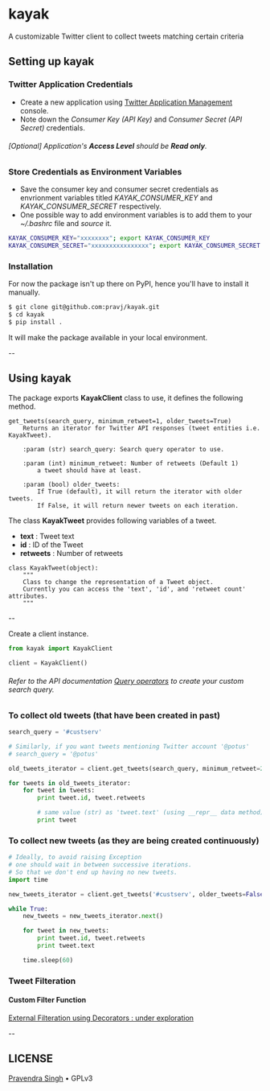 # kayak
A customizable Twitter client to collect tweets matching certain criteria

## Setting up kayak

### Twitter Application Credentials

* Create a new application using [Twitter Application Management](https://apps.twitter.com/) console.
* Note down the *Consumer Key (API Key)* and *Consumer Secret (API Secret)* credentials.

###### [Optional] Application's **Access Level** should be **Read only**.

### Store Credentials as Environment Variables

* Save the consumer key and consumer secret credentials as envrionment variables titled *KAYAK_CONSUMER_KEY* and *KAYAK_CONSUMER_SECRET* respectively.
* One possible way to add environment variables is to add them to your *~/.bashrc* file and *source* it.

```bash
KAYAK_CONSUMER_KEY="xxxxxxxx"; export KAYAK_CONSUMER_KEY
KAYAK_CONSUMER_SECRET="xxxxxxxxxxxxxxxx"; export KAYAK_CONSUMER_SECRET
```

### Installation

For now the package isn't up there on PyPI, hence you'll have to install it manually.

```bash
$ git clone git@github.com:pravj/kayak.git
$ cd kayak
$ pip install .
```

It will make the package available in your local environment.

--

## Using kayak

The package exports **KayakClient** class to use, it defines the following method.

```
get_tweets(search_query, minimum_retweet=1, older_tweets=True)
    Returns an iterator for Twitter API responses (tweet entities i.e. KayakTweet).

    :param (str) search_query: Search query operator to use.

    :param (int) minimum_retweet: Number of retweets (Default 1)
        a tweet should have at least.

    :param (bool) older_tweets:
        If True (default), it will return the iterator with older tweets.
        If False, it will return newer tweets on each iteration.
```

The class **KayakTweet** provides following variables of a tweet.

* **text** : Tweet text
* **id** : ID of the Tweet
* **retweets** : Number of retweets

```
class KayakTweet(object):
    """
    Class to change the representation of a Tweet object.
    Currently you can access the 'text', 'id', and 'retweet count' attributes.
    """
```

--

Create a client instance.

```python
from kayak import KayakClient

client = KayakClient()
```

###### Refer to the API documentation [Query operators](https://dev.twitter.com/rest/public/search) to create your custom search query.

### To collect old tweets (that have been created in past)

```python
search_query = '#custserv'

# Similarly, if you want tweets mentioning Twitter account '@potus'
# search_query = '@potus'

old_tweets_iterator = client.get_tweets(search_query, minimum_retweet=2)

for tweets in old_tweets_iterator:
	for tweet in tweets:
		print tweet.id, tweet.retweets

		# same value (str) as 'tweet.text' (using __repr__ data method)
		print tweet
```

### To collect new tweets (as they are being created continuously)

```python
# Ideally, to avoid raising Exception
# one should wait in between successive iterations.
# So that we don't end up having no new tweets.
import time

new_tweets_iterator = client.get_tweets('#custserv', older_tweets=False)

while True:
	new_tweets = new_tweets_iterator.next()

	for tweet in new_tweets:
		print tweet.id, tweet.retweets
		print tweet.text

	time.sleep(60)
```

### Tweet Filteration

#### Custom Filter Function

[External Filteration using Decorators : under exploration](https://github.com/pravj/kayak/tree/external-filteration-using-decorators)

--

## LICENSE

[Pravendra Singh](http://pravj.github.io) • GPLv3